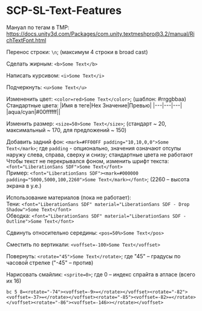 # SCP-SL-Text-Features
Мануал по тегам в TMP: https://docs.unity3d.com/Packages/com.unity.textmeshpro@3.2/manual/RichTextFont.html

Перенос строки: ```\n```; (максимум 4 строки в broad cast)

Сделать жирным: ```<b>Some Text</b>```

Написать курсивом: ```<i>Some Text</i>```

Подчеркнуть: ```<u>Some Text</u>```

Измененить цвет: ```<color=red>Some Text</color>```; (шаблон: #rrggbbaa)\
Стандартные цвета:
|Имя в теге|Hex Значение|Превью|
|---|---|---|
|aqua/cyan|#00ffffff||

Изменить размер: ```<size=50>Some Text</size>```; (стандарт ~ 20, максимальный ~ 170, для предложений ~ 150)

Добавить задний фон: ```<mark=#FF00FF padding="10,10,0,0">Some Text</mark>```; где ```padding``` - опционально, значения означают отсупы наружу слева, справа, сверху и снизу; стандартные цвета не работают\
Чтобы текст не перекрывался фоном, изменить шрифт текста: ```<font="LiberationSans SDF">Some Text</font>```\
Пример: ```<font="LiberationSans SDF"><mark=#000000 padding="5000,5000,100,2260">Some Text</mark></font>```; (2260 – высота экрана в у.е.)

Использование материалов (пока не работает):\
Тени: ```<font="LiberationSans SDF" material="LiberationSans SDF - Drop Shadow">Some Text</font>```\
Обводка: ```<font="LiberationSans SDF" material="LiberationSans SDF - Outline">Some Text</font>```

Сдвинуть относительно середины: ```<pos=50%>Some Text</pos>```

Сместить по вертикали: ```<voffset=-100>Some Text</voffset>```

Повернуть: ```<rotate="45">Some Text</rotate>```; где "45" – градусы по часовой стрелке ("-45" – против)

Нарисовать смайлик: ```<sprite=0>```; где 0 – индекс спрайта в атласе (всего их 16)

```bc 5 8=<rotate="-74"><voffset=-9>=</rotate></voffset><rotate="-82"><voffset=-37>=</rotate></voffset><rotate="-85"><voffset=-82>=</rotate></voffset><rotate="-86"><voffset=-146>></rotate></voffset>```
